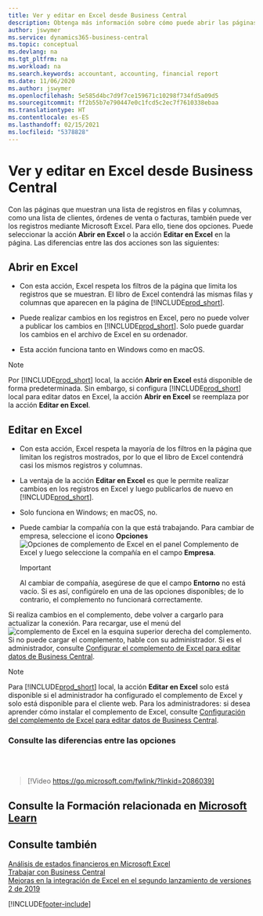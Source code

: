 ```yaml
---
title: Ver y editar en Excel desde Business Central
description: Obtenga más información sobre cómo puede abrir las páginas en Microsoft Excel desde Business Central para un mejor análisis de datos.
author: jswymer
ms.service: dynamics365-business-central
ms.topic: conceptual
ms.devlang: na
ms.tgt_pltfrm: na
ms.workload: na
ms.search.keywords: accountant, accounting, financial report
ms.date: 11/06/2020
ms.author: jswymer
ms.openlocfilehash: 5e585d4bc7d9f7ce159671c10298f734fd5a09d5
ms.sourcegitcommit: ff2b55b7e790447e0c1fcd5c2ec7f7610338ebaa
ms.translationtype: HT
ms.contentlocale: es-ES
ms.lasthandoff: 02/15/2021
ms.locfileid: "5378828"
---
```

# <a name="viewing-and-editing-in-excel-from-business-central"></a>Ver y editar en Excel desde Business Central

Con las páginas que muestran una lista de registros en filas y columnas, como una lista de clientes, órdenes de venta o facturas, también puede ver los registros mediante Microsoft Excel. Para ello, tiene dos opciones. Puede seleccionar la acción **Abrir en Excel** o la acción **Editar en Excel** en la página. Las diferencias entre las dos acciones son las siguientes:  

## <a name="open-in-excel"></a>Abrir en Excel

- Con esta acción, Excel respeta los filtros de la página que limita los registros que se muestran. El libro de Excel contendrá las mismas filas y columnas que aparecen en la página de [!INCLUDE[prod_short](includes/prod_short.md)].

- Puede realizar cambios en los registros en Excel, pero no puede volver a publicar los cambios en [!INCLUDE[prod_short](includes/prod_short.md)]. Solo puede guardar los cambios en el archivo de Excel en su ordenador.

- Esta acción funciona tanto en Windows como en macOS.

> [!NOTE]
> Por [!INCLUDE[prod_short](includes/prod_short.md)] local, la acción **Abrir en Excel** está disponible de forma predeterminada. Sin embargo, si configura [!INCLUDE[prod_short](includes/prod_short.md)] local para editar datos en Excel, la acción **Abrir en Excel** se reemplaza por la acción **Editar en Excel**.

## <a name="edit-in-excel"></a>Editar en Excel

- Con esta acción, Excel respeta la mayoría de los filtros en la página que limitan los registros mostrados, por lo que el libro de Excel contendrá casi los mismos registros y columnas.

- La ventaja de la acción **Editar en Excel** es que le permite realizar cambios en los registros en Excel y luego publicarlos de nuevo en [!INCLUDE[prod_short](includes/prod_short.md)].

- Solo funciona en Windows; en macOS, no.

- Puede cambiar la compañía con la que está trabajando. Para cambiar de empresa, seleccione el icono **Opciones** ![Opciones de complemento de Excel](media/cogwheel.png "Opciones del complemento de Excel") en el panel Complemento de Excel y luego seleccione la compañía en el campo **Empresa**.  

    > [!IMPORTANT]
    > Al cambiar de compañía, asegúrese de que el campo **Entorno** no está vacío. Si es así, configúrelo en una de las opciones disponibles; de lo contrario, el complemento no funcionará correctamente.  

Si realiza cambios en el complemento, debe volver a cargarlo para actualizar la conexión. Para recargar, use el menú del ![complemento de Excel](media/excel-addin-menu.png "Menú del complemento de Excel") en la esquina superior derecha del complemento. Si no puede cargar el complemento, hable con su administrador. Si es el administrador, consulte [Configurar el complemento de Excel para editar datos de Business Central](/dynamics365/business-central/dev-itpro/administration/configuring-excel-addin).

> [!NOTE]
> Para [!INCLUDE[prod_short](includes/prod_short.md)] local, la acción **Editar en Excel** solo está disponible si el administrador ha configurado el complemento de Excel y solo está disponible para el cliente web. Para los administradores: si desea aprender cómo instalar el complemento de Excel, consulte [Configuración del complemento de Excel para editar datos de Business Central](/dynamics365/business-central/dev-itpro/administration/configuring-excel-addin).

### <a name="see-the-differences-between-the-options"></a>Consulte las diferencias entre las opciones
<br><br>  

> [!Video https://go.microsoft.com/fwlink/?linkid=2086039]

## <a name="see-related-training-at-microsoft-learn"></a>Consulte la Formación relacionada en [Microsoft Learn](/learn/modules/configure-powerbi-excel-dynamics-365-business-central/index)

## <a name="see-also"></a>Consulte también

[Análisis de estados financieros en Microsoft Excel](finance-analyze-excel.md)  
[Trabajar con Business Central](ui-work-product.md)  
[Mejoras en la integración de Excel en el segundo lanzamiento de versiones 2 de 2019](/dynamics365-release-plan/2019wave2/dynamics365-business-central/enhancements-excel-integration)  


[!INCLUDE[footer-include](includes/footer-banner.md)]